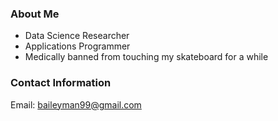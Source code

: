 ### About Me
* Data Science Researcher
* Applications Programmer
* Medically banned from touching my skateboard for a while


<!-- 
### Programming Languages 

![Python](https://img.shields.io/badge/Python-FFD43B?style=for-the-badge&logo=python&logoColor=blue)
![R](https://img.shields.io/badge/R-276DC3?style=for-the-badge&logo=r&logoColor=white)
![C++](https://img.shields.io/badge/C%2B%2B-00599C?style=for-the-badge&logo=c%2B%2B&logoColor=white)
![Shell Script](https://img.shields.io/badge/Shell_Script-121011?style=for-the-badge&logo=gnu-bash&logoColor=white)
![Julia](https://img.shields.io/badge/Julia-9558B2?style=for-the-badge&logo=julia&logoColor=white)
![MATLAB](https://img.shields.io/badge/mathworks-MATLAB-blue)

### Technologies 

![Github](https://img.shields.io/badge/GitHub-100000?style=for-the-badge&logo=github&logoColor=white)
![Gitlab](https://img.shields.io/badge/GitLab-330F63?style=for-the-badge&logo=gitlab&logoColor=white)
![Github Pages](https://img.shields.io/badge/GitHub%20Pages-222222?style=for-the-badge&logo=GitHub%20Pages&logoColor=white)
![Siemens NX](https://img.shields.io/badge/Siemens-NX-red)
![SOLIDWORKS](https://img.shields.io/badge/ds-SOLIDWORKS-blue)

### Cloud and Databases

![PostgreSQL](https://img.shields.io/badge/PostgreSQL-316192?style=for-the-badge&logo=postgresql&logoColor=white)
![Firebase](https://img.shields.io/badge/firebase-ffca28?style=for-the-badge&logo=firebase&logoColor=black)
![Amazon AWS](https://img.shields.io/badge/Amazon_AWS-FF9900?style=for-the-badge&logo=amazonaws&logoColor=white)
![Apache Spark](https://img.shields.io/badge/Apache_Spark-FFFFFF?style=for-the-badge&logo=apachespark&logoColor=#E35A16)
![OpenCV](https://img.shields.io/badge/OpenCV-27338e?style=for-the-badge&logo=OpenCV&logoColor=white)

### Frameworks and Libraries

![Flask](https://img.shields.io/badge/Flask-000000?style=for-the-badge&logo=flask&logoColor=white)
![Django](https://img.shields.io/badge/Django-092E20?style=for-the-badge&logo=django&logoColor=green)
![Jupyter](https://img.shields.io/badge/Jupyter-F37626.svg?&style=for-the-badge&logo=Jupyter&logoColor=white)
![Streamlit](https://img.shields.io/badge/Streamlit-FF4B4B?style=for-the-badge&logo=Streamlit&logoColor=white)
![MS Office](https://img.shields.io/badge/Microsoft_Office-D83B01?style=for-the-badge&logo=microsoft-office&logoColor=white)
![LaTeX](https://img.shields.io/badge/LaTeX-47A141?style=for-the-badge&logo=LaTeX&logoColor=white)
![PyTorch](https://img.shields.io/badge/PyTorch-EE4C2C?style=for-the-badge&logo=PyTorch&logoColor=white)
![TensorFlow](https://img.shields.io/badge/TensorFlow-FF6F00?style=for-the-badge&logo=TensorFlow&logoColor=white)

### Familar OS

![Linux](https://img.shields.io/badge/Linux-FCC624?style=for-the-badge&logo=linux&logoColor=black)
![Windows](https://img.shields.io/badge/Windows-0078D6?style=for-the-badge&logo=windows&logoColor=white)

### IDEs

![VSCode](https://img.shields.io/badge/VSCode-0078D4?style=for-the-badge&logo=visual%20studio%20code&logoColor=white)
![Google Colab](https://img.shields.io/badge/Colab-F9AB00?style=for-the-badge&logo=googlecolab&color=525252) -->

<!-- ### Projects


![Geospatial Agent-based modeling for COVID-19 Transmission](https://img.shields.io/badge/-GeoACT-orange)
![Remedial Time-Frame Analysis Tool](https://img.shields.io/badge/-RTF-red)
![Underwater Animal Pose Estimation and Tracking](https://img.shields.io/badge/-UAPET-darkblue)
![Cryospheric Visualization and Analysis](https://img.shields.io/badge/-CVA-lightblue)
![BCI Speller](https://img.shields.io/badge/-BCIS-green) -->


### Contact Information
Email: baileyman99@gmail.com    
